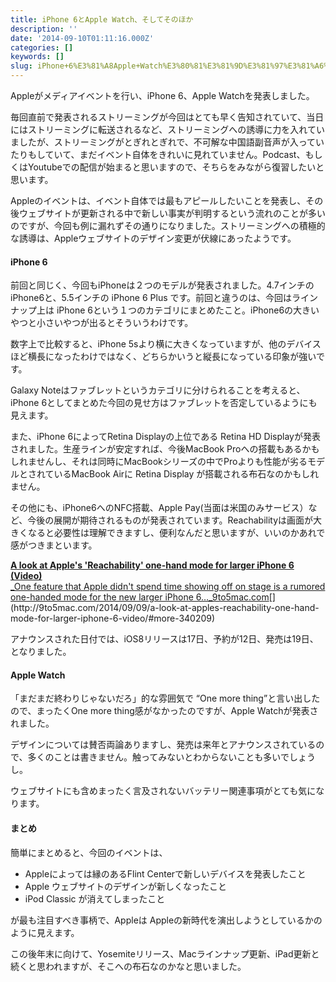 ```yaml
---
title: iPhone 6とApple Watch、そしてそのほか
description: ''
date: '2014-09-10T01:11:16.000Z'
categories: []
keywords: []
slug: iPhone+6%E3%81%A8Apple+Watch%E3%80%81%E3%81%9D%E3%81%97%E3%81%A6%E3%81%9D%E3%81%AE%E3%81%BB%E3%81%8B
---
```

Appleがメディアイベントを行い、iPhone 6、Apple Watchを発表しました。

毎回直前で発表されるストリーミングが今回はとても早く告知されていて、当日にはストリーミングに転送されるなど、ストリーミングへの誘導に力を入れていましたが、ストリーミングがとぎれとぎれで、不可解な中国語副音声が入っていたりもしていて、まだイベント自体をきれいに見れていません。Podcast、もしくはYoutubeでの配信が始まると思いますので、そちらをみながら復習したいと思います。

Appleのイベントは、イベント自体では最もアピールしたいことを発表し、その後ウェブサイトが更新される中で新しい事実が判明するという流れのことが多いのですが、今回も例に漏れずその通りになりました。ストリーミングへの積極的な誘導は、Appleウェブサイトのデザイン変更が伏線にあったようです。

#### iPhone 6

前回と同じく、今回もiPhoneは２つのモデルが発表されました。4.7インチのiPhone6と、5.5インチの iPhone 6 Plus です。前回と違うのは、今回はラインナップ上は iPhone 6という１つのカテゴリにまとめたこと。iPhone6の大きいやつと小さいやつが出るとそういうわけです。

数字上で比較すると、iPhone 5sより横に大きくなっていますが、他のデバイスほど横長になったわけではなく、どちらかいうと縦長になっている印象が強いです。

Galaxy Noteはファブレットというカテゴリに分けられることを考えると、iPhone 6としてまとめた今回の見せ方はファブレットを否定しているようにも見えます。

また、iPhone 6によってRetina Displayの上位である Retina HD Displayが発表されました。生産ラインが安定すれば、今後MacBook Proへの搭載もあるかもしれませんし、それは同時にMacBookシリーズの中でProよりも性能が劣るモデルとされているMacBook Airに Retina Display が搭載される布石なのかもしれません。

その他にも、iPhone6へのNFC搭載、Apple Pay(当面は米国のみサービス）など、今後の展開が期待されるものが発表されています。Reachabilityは画面が大きくなると必要性は理解できますし、便利なんだと思いますが、いいのかあれで感がつきまといます。

[**A look at Apple's 'Reachability' one-hand mode for larger iPhone 6 (Video)**  
_One feature that Apple didn't spend time showing off on stage is a rumored one-handed mode for the new larger iPhone 6…_9to5mac.com](http://9to5mac.com/2014/09/09/a-look-at-apples-reachability-one-hand-mode-for-larger-iphone-6-video/#more-340209 "http://9to5mac.com/2014/09/09/a-look-at-apples-reachability-one-hand-mode-for-larger-iphone-6-video/#more-340209")[](http://9to5mac.com/2014/09/09/a-look-at-apples-reachability-one-hand-mode-for-larger-iphone-6-video/#more-340209)

アナウンスされた日付では、iOS8リリースは17日、予約が12日、発売は19日、となりました。

#### Apple Watch

「まだまだ終わりじゃないだろ」的な雰囲気で “One more thing”と言い出したので、まったくOne more thing感がなかったのですが、Apple Watchが発表されました。

デザインについては賛否両論ありますし、発売は来年とアナウンスされているので、多くのことは書きません。触ってみないとわからないことも多いでしょうし。

ウェブサイトにも含めまったく言及されないバッテリー関連事項がとても気になります。

#### まとめ

簡単にまとめると、今回のイベントは、

*   Appleによっては縁のあるFlint Centerで新しいデバイスを発表したこと
*   Apple ウェブサイトのデザインが新しくなったこと
*   iPod Classic が消えてしまったこと

が最も注目すべき事柄で、Appleは Appleの新時代を演出しようとしているかのように見えます。

この後年末に向けて、Yosemiteリリース、Macラインナップ更新、iPad更新と続くと思われますが、そこへの布石なのかなと思いました。